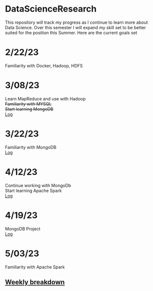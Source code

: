 # DataScienceResearch
This repository will track my progress as I continue to learn more about Data Science.
Over this semester I will expand my skill set to be better suited for the position this Summer.
Here are the current goals set
# 2/22/23
Familiarity with Docker, Hadoop, HDFS
# 3/08/23   
Learn MapReduce and use with Hadoop  
~~Familiarity with MYSQL~~  
~~Start learning MongoDB~~  
[Log](https://fastasjamesschool.github.io/DataScienceResearch/WeeklyUpdates/2-22to3-8/)
# 3/22/23
Familiarity with MongoDB  
[Log](https://fastasjamesschool.github.io/DataScienceResearch/WeeklyUpdates/3-8to3-22/)
# 4/12/23
Continue working with MongoDb  
Start learning Apache Spark  
[Log](https://fastasjamesschool.github.io/DataScienceResearch/WeeklyUpdates/3-22to4-12/)
# 4/19/23
MongoDB Project  
[Log](https://fastasjamesschool.github.io/DataScienceResearch/WeeklyUpdates/4-12to4-19/) 
# 5/03/23  
Familiarity with Apache Spark  
## [Weekly breakdown](https://fastasjamesschool.github.io/DataScienceResearch/WeeklyUpdates/)
